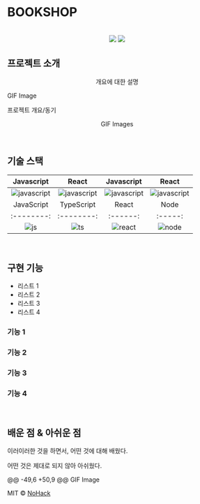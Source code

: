 # BOOKSHOP

<p align="center">
  <br>
  <img src="./images/common/logo-sample.png">
  <img src="./images/common/logo-sample.jpeg">
  <br>
</p>

## 프로젝트 소개

<p align="center">
개요에 대한 설명

GIF Image
<p align="justify">
프로젝트 개요/동기
</p>

<p align="center">
GIF Images
</p>

<br>

## 기술 스택

|                 Javascript                  |                 React                  |                 Javascript                  |                 React                  |
| :-----------------------------------------: | :------------------------------------: | :-----------------------------------------: | :------------------------------------: |
| ![javascript](/images/stack/javascript.svg) | ![javascript](/images/stack/html5.svg) | ![javascript](/images/stack/javascript.svg) | ![javascript](/images/stack/html5.svg) |
| JavaScript | TypeScript |  React   |  Node   |
| :--------: | :--------: | :------: | :-----: |
|   ![js]    |   ![ts]    | ![react] | ![node] |

<br>

## 구현 기능

- 리스트 1
- 리스트 2
- 리스트 3
- 리스트 4
### 기능 1

### 기능 2

### 기능 3

### 기능 4

<br>

## 배운 점 & 아쉬운 점

<p align="justify">
이러이러한 것을 하면서, 어떤 것에 대해 배웠다.

어떤 것은 제대로 되지 않아 아쉬웠다.

</p>

@@ -49,6 +50,9 @@ GIF Image

MIT &copy; [NoHack](mailto:lbjp114@gmail.com)

<!-- Refernces -->
<!-- Stack Icon Refernces -->

[icons]: https://icons8.kr/icons/set/javascript
[js]: /images/stack/javascript.svg
[ts]: /images/stack/typescript.svg
[react]: /images/stack/react.svg
[node]: /images/stack/node.svg

